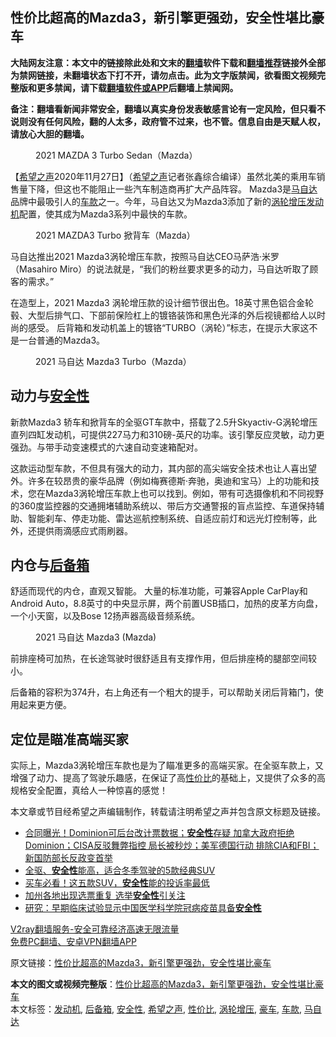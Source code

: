  <h2>性价比超高的Mazda3，新引擎更强劲，安全性堪比豪车</h2> <p class="notice"><b>大陆网友注意：本文中的链接除此处和文末的<a href="https://github.com/bannedbook/fanqiang" >翻墙</a>软件下载和<a href="https://github.com/killgcd/justmysocks/blob/master/README.md">翻墙推荐</a>链接外全部为禁网链接，未翻墙状态下打不开，请勿点击。此为文字版禁闻，欲看图文视频完整版和更多禁闻，请下载<a href="https://github.com/bannedbook/fanqiang">翻墙软件或APP</a>后翻墙上禁闻网。</p><p>备注：翻墙看新闻非常安全，翻墙以真实身份发表敏感言论有一定风险，但只看不说则没有任何风险，翻的人太多，政府管不过来，也不管。信息自由是天赋人权，请放心大胆的翻墙。</b></p>  <div class="entry"> <figure><figcaption>2021 MAZDA 3  Turbo Sedan（Mazda）</figcaption></figure> <p>【<span class='wp_keywordlink_affiliate'><a href="https://www.soundofhope.org" title="希望之声" target="_blank">希望之声</a></span>2020年11月27日】（<a href="https://www.bannedbook.org/bnews/tag/%e5%b8%8c%e6%9c%9b%e4%b9%8b%e5%a3%b0/" class="st_tag internal_tag" rel="tag" title="标签 希望之声 下的日志">希望之声</a>记者张鑫综合编译）虽然北美的乘用车销售量下降，但这也不能阻止一些汽车制造商再扩大产品阵容。 Mazda3是<a href="https://www.bannedbook.org/bnews/tag/%E9%A9%AC%E8%87%AA%E8%BE%BE/" class="st_tag internal_tag" rel="tag" title="标签 马自达 下的日志">马自达</a>品牌中最吸引人的<a href="https://www.bannedbook.org/bnews/tag/%E8%BD%A6%E6%AC%BE/" class="st_tag internal_tag" rel="tag" title="标签 车款 下的日志">车款</a>之一。今年，马自达又为Mazda3添加了新的<a href="https://www.bannedbook.org/bnews/tag/%E6%B6%A1%E8%BD%AE%E5%A2%9E%E5%8E%8B/" class="st_tag internal_tag" rel="tag" title="标签 涡轮增压 下的日志">涡轮增压</a><a href="https://www.bannedbook.org/bnews/tag/%e5%8f%91%e5%8a%a8%e6%9c%ba/" class="st_tag internal_tag" rel="tag" title="标签 发动机 下的日志">发动机</a>配置，使其成为Mazda3系列中最快的车款。</p> <figure><figcaption>2021 MAZDA3  Turbo 掀背车（Mazda）</figcaption></figure> <p>马自达推出2021 Mazda3涡轮增压车款，按照马自达CEO马萨浩·米罗（Masahiro Miro）的说法就是，“我们的粉丝要求更多的动力，马自达听取了顾客的需求。”</p> <p>在造型上，2021 Mazda3 涡轮增压款的设计细节很出色。18英寸黑色铝合金轮毂、大型后排气口、下部前保险杠上的镀铬装饰和黑色光泽的外后视镜都给人以时尚的感受。 后背箱和发动机盖上的镀铬“TURBO（涡轮）”标志，在提示大家这不是一台普通的Mazda3。</p>  <figure><figcaption>2021 马自达 Mazda3 Turbo（Mazda）</figcaption></figure> <h2>动力与<a href="https://www.bannedbook.org/bnews/tag/%E5%AE%89%E5%85%A8%E6%80%A7/" class="st_tag internal_tag" rel="tag" title="标签 安全性 下的日志">安全性</a></h2> <p>新款Mazda3 轿车和掀背车的全驱GT车款中，搭载了2.5升Skyactiv-G涡轮增压直列四缸发动机，可提供227马力和310磅-英尺的功率。该引擎反应灵敏，动力更强劲。与带手动变速模式的六速自动变速箱配对。</p> <p>这款运动型车款，不但具有强大的动力，其内部的高尖端安全技术也让人喜出望外。许多在较昂贵的豪华品牌（例如梅赛德斯·奔驰，奥迪和宝马）上的功能和技术，您在Mazda3涡轮增压车款上也可以找到。例如，带有可选摄像机和不同视野的360度监控器的交通拥堵辅助系统以、带后方交通警报的盲点监控、车道保持辅助、智能刹车、停走功能、雷达巡航控制系统、自适应前灯和远光灯控制等，此外，还提供雨滴感应式雨刷器。</p> <h2>内仓与<a href="https://www.bannedbook.org/bnews/tag/%E5%90%8E%E5%A4%87%E7%AE%B1/" class="st_tag internal_tag" rel="tag" title="标签 后备箱 下的日志">后备箱</a></h2> <p>舒适而现代的内仓，直观又智能。 大量的标准功能，可兼容Apple CarPlay和Android Auto，8.8英寸的中央显示屏，两个前置USB插口，加热的皮革方向盘，一个小天窗，以及Bose 12扬声器高级音频系统。 </p>  <figure><figcaption>2021 马自达 Mazda3 (Mazda)</figcaption></figure> <p>前排座椅可加热，在长途驾驶时很舒适且有支撑作用，但后排座椅的腿部空间较小。</p> <p>后备箱的容积为374升，右上角还有一个粗大的提手，可以帮助关闭后背箱门，使用起来更方便。</p> <h2>定位是瞄准高端买家</h2> <p>实际上，Mazda3涡轮增压车款也是为了瞄准更多的高端买家。在全驱车款上，又增强了动力、提高了驾驶乐趣感，在保证了高<a href="https://www.bannedbook.org/bnews/tag/%E6%80%A7%E4%BB%B7%E6%AF%94/" class="st_tag internal_tag" rel="tag" title="标签 性价比 下的日志">性价比</a>的基础上，又提供了众多的高规格安全配置，真给人一种惊喜的感觉！</p>  <p>本文章或节目经希望之声编辑制作，转载请注明希望之声并包含原文标题及链接。</p> <ul class='op-related-articles' title='相关阅读'> <li><a href='https://www.bannedbook.org/bnews/bannedvideo/20201119/1433489.html' target='_blank'>合同曝光！Dominion可后台改计票数据；<b>安全性</b>存疑 加拿大政府拒绝Dominion；CISA反驳舞弊指控 局长被秒炒；美军德国行动 排除CIA和FBI；新国防部长反政变首举</a></li> <li><a href='https://www.bannedbook.org/bnews/comments/20201112/1429840.html' target='_blank'>全驱、<b>安全性</b>能高，适合冬季驾驶的5款经典SUV</a></li> <li><a href='https://www.bannedbook.org/bnews/comments/20201024/1419457.html' target='_blank'>买车必看！这五款SUV，<b>安全性</b>能的投诉率最低</a></li> <li><a href='https://www.bannedbook.org/bnews/bannedvideo/20201011/1411621.html' target='_blank'>加州各地出现选票重复 选举<b>安全性</b>引关注</a></li> <li><a href='https://www.bannedbook.org/bnews/baitai/20201007/1409687.html' target='_blank'>研究：早期临床试验显示中国医学科学院冠病疫苗具备<b>安全性</b></a></li> </ul> <p class="texttj"> <a href="https://www.bannedbook.org/forum23/topic22702.html" target="_blank">V2ray翻墙服务-安全可靠经济高速无限流量</a><br/> <a href="https://github.com/bannedbook/fanqiang/wiki/%E7%A6%81%E9%97%BB%E7%BD%91%E5%AE%89%E5%8D%93%E7%BF%BB%E5%A2%99%E6%96%B0%E9%97%BBAPP" target="_blank">免费PC翻墙、安卓VPN翻墙APP</a></p><p>原文链接：<a class="src_link"  href="https://www.soundofhope.org/post/447592" target="_blank">性价比超高的Mazda3，新引擎更强劲，安全性堪比豪车</a></p><a name='sharetosocial'></a>       <div><b>本文的图文或视频完整版</b>：<a href='https://www.bannedbook.org/bnews/comments/20201128/1438334.html'>性价比超高的Mazda3，新引擎更强劲，安全性堪比豪车</a></div>  </div><!--END ENTRY--> <div class="postfooter"> <div>本文标签：<a href="https://www.bannedbook.org/bnews/tag/%e5%8f%91%e5%8a%a8%e6%9c%ba/" rel="tag">发动机</a>, <a href="https://www.bannedbook.org/bnews/tag/%E5%90%8E%E5%A4%87%E7%AE%B1/" rel="tag">后备箱</a>, <a href="https://www.bannedbook.org/bnews/tag/%E5%AE%89%E5%85%A8%E6%80%A7/" rel="tag">安全性</a>, <a href="https://www.bannedbook.org/bnews/tag/%e5%b8%8c%e6%9c%9b%e4%b9%8b%e5%a3%b0/" rel="tag">希望之声</a>, <a href="https://www.bannedbook.org/bnews/tag/%E6%80%A7%E4%BB%B7%E6%AF%94/" rel="tag">性价比</a>, <a href="https://www.bannedbook.org/bnews/tag/%E6%B6%A1%E8%BD%AE%E5%A2%9E%E5%8E%8B/" rel="tag">涡轮增压</a>, <a href="https://www.bannedbook.org/bnews/tag/%e8%b1%aa%e8%bd%a6/" rel="tag">豪车</a>, <a href="https://www.bannedbook.org/bnews/tag/%E8%BD%A6%E6%AC%BE/" rel="tag">车款</a>, <a href="https://www.bannedbook.org/bnews/tag/%E9%A9%AC%E8%87%AA%E8%BE%BE/" rel="tag">马自达</a></div>  </div><!--END POSTFOOTER--> 